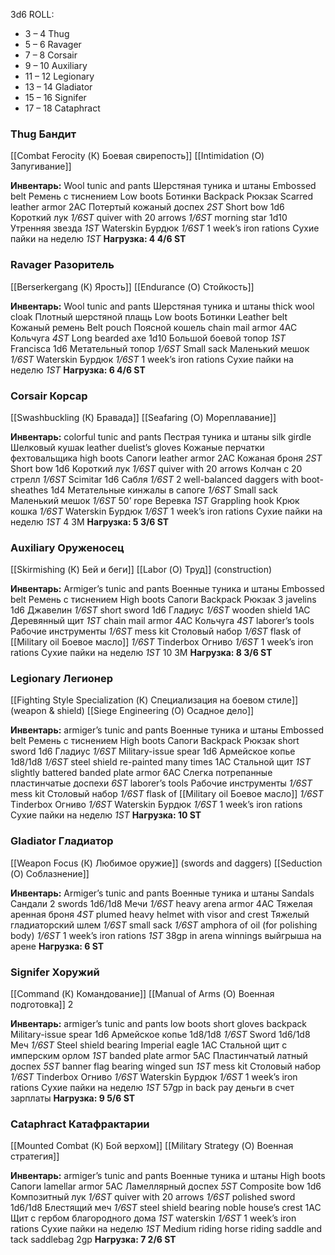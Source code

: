 3d6 ROLL:
- 3 – 4 Thug
- 5 – 6 Ravager
- 7 – 8 Corsair
- 9 – 10 Auxiliary
- 11 – 12 Legionary
- 13 – 14 Gladiator
- 15 – 16 Signifer
- 17 – 18 Cataphract

### Thug Бандит
[[Combat Ferocity (К) Боевая свирепость]]
[[Intimidation (О) Запугивание]]

**Инвентарь:**
	Wool tunic and pants Шерстяная туника и штаны
	Embossed belt Ремень с тиснением
	Low boots Ботинки
	Backpack Рюкзак
Scarred leather armor 2AC Потертый кожаный доспех   *2ST*
Short bow 1d6 Короткий лук   *1/6ST*
quiver with 20 arrows  *1/6ST*
morning star 1d10 Утренняя звезда   *1ST*
Waterskin Бурдюк  *1/6ST*
1 week’s iron rations Сухие пайки на неделю  *1ST*
**Нагрузка: 4 4/6 ST**

### Ravager Разоритель
[[Berserkergang (К) Ярость]]
[[Endurance (О) Стойкость]]

**Инвентарь:**
	Wool tunic and pants Шерстяная туника и штаны
	thick wool cloak Плотный шерстяной плащь
	Low boots Ботинки
	Leather belt Кожаный ремень
	Belt pouch Поясной кошель
chain mail armor 4AC Кольчуга *4ST*
Long bearded axe 1d10 Большой боевой топор *1ST*
Francisca 1d6 Метательный топор *1/6ST*
Small sack Маленький мешок *1/6ST*
Waterskin Бурдюк  *1/6ST*
1 week’s iron rations Сухие пайки на неделю  *1ST*
**Нагрузка: 6 4/6 ST**
### Сorsair Корсар
[[Swashbuckling (К) Бравада]]
[[Seafaring (О) Мореплавание]]

**Инвентарь:**
	colorful tunic and pants Пестрая туника и штаны
	silk girdle Шелковый кушак
	leather duelist’s gloves Кожаные перчатки фехтовальщика
	high boots Сапоги
leather armor 2AC Кожаная броня *2ST*
Short bow 1d6 Короткий лук *1/6ST*
quiver with 20 arrows Колчан с 20 стрелл *1/6ST*
Scimitar 1d6 Сабля *1/6ST*
2 well-balanced daggers with boot-sheathes 1d4 Метательные кинжалы в сапоге *1/6ST*
Small sack Маленький мешок *1/6ST*
50’ rope Веревка *1ST*
Grappling hook Крюк кошка *1/6ST*
Waterskin Бурдюк  *1/6ST*
1 week’s iron rations Сухие пайки на неделю  *1ST*
4 ЗМ
**Нагрузка: 5 3/6 ST**

### Auxiliary Оруженосец
[[Skirmishing (К) Бей и беги]]
[[Labor (О) Труд]] (construction)

**Инвентарь:**
	Armiger’s tunic and pants Военные туника и штаны
	Embossed belt Ремень с тиснением
	High boots Сапоги
	Backpack Рюкзак
3 javelins 1d6 Джавелин  *1/6ST*
short sword 1d6 Гладиус *1/6ST*
wooden shield 1AC Деревянный щит *1ST*
chain mail armor 4AC Кольчуга *4ST*
laborer’s tools Рабочие инструменты *1/6ST*
mess kit Столовый набор *1/6ST*
flask of [[Military oil Боевое масло]] *1/6ST*
Tinderbox Огниво *1/6ST*
1 week’s iron rations Сухие пайки на неделю  *1ST*
10 ЗМ
**Нагрузка: 8 3/6 ST**

### Legionary Легионер
[[Fighting Style Specialization (К) Специализация на боевом стиле]] (weapon & shield)
[[Siege Engineering (О) Осадное дело]]

**Инвентарь:**
	armiger’s tunic and pants Военные туника и штаны
	Embossed belt Ремень с тиснением
	High boots Сапоги
	Backpack Рюкзак
short sword 1d6 Гладиус *1/6ST*
Military-issue spear 1d6 Армейское копье 1d8/1d8 *1/6ST*
steel shield re-painted many times 1AC Стальной щит *1ST*
slightly battered banded plate armor 6AC Cлегка потрепанные пластинчатые доспехи *6ST*
laborer’s tools Рабочие инструменты *1/6ST*
mess kit Столовый набор *1/6ST*
flask of [[Military oil Боевое масло]] *1/6ST*
Tinderbox Огниво *1/6ST*
Waterskin Бурдюк  *1/6ST*
1 week’s iron rations Сухие пайки на неделю  *1ST*
**Нагрузка: 10 ST**

### Gladiator Гладиатор
[[Weapon Focus (К) Любимое оружие]] (swords and daggers)
[[Seduction (О) Соблазнение]]

**Инвентарь:**
	Armiger’s tunic and pants Военные туника и штаны
	Sandals Сандали
2 swords 1d6/1d8 Мечи *1/6ST*
heavy arena armor 4AC Тяжелая аренная броня  *4ST*
plumed heavy helmet with visor and crest Тяжелый гладиаторский шлем  *1/6ST*
small sack *1/6ST*
amphora of oil (for polishing body) *1/6ST*
1 week’s iron rations  *1ST*
38gp in arena winnings  выйгрыша на арене
**Нагрузка: 6 ST**


### Signifer Хоружий
[[Command (К) Командование]]
[[Manual of Arms (О) Военная подготовка]] 2

**Инвентарь:**
	armiger’s tunic and pants
	low boots
	short gloves
	backpack
Military-issue spear 1d6 Армейское копье 1d8/1d8 *1/6ST*
Sword 1d6/1d8 Меч *1/6ST*
Steel shield bearing Imperial eagle 1AC Стальной щит с имперским орлом *1ST*
banded plate armor 5AC Пластинчатый латный доспех *5ST*
banner flag bearing winged sun *1ST*
mess kit Столовый набор *1/6ST*
Tinderbox Огниво *1/6ST*
Waterskin Бурдюк  *1/6ST*
1 week’s iron rations Сухие пайки на неделю  *1ST*
57gp in back pay деньги в счет зарплаты
**Нагрузка: 9 5/6 ST** 

### Сataphract Катафрактарии
[[Mounted Combat (К) Бой верхом]] 
[[Military Strategy (О) Военная стратегия]]

**Инвентарь:**
	armiger’s tunic and pants Военные туника и штаны
	High boots Сапоги
lamellar armor 5AC Ламеллярный доспех  *5ST*
Composite bow 1d6 Композитный лук *1/6ST*
quiver with 20 arrows  *1/6ST*
polished sword 1d6/1d8 Блестящий меч *1/6ST*
steel shield bearing noble house’s crest 1AC Щит с гербом благородного дома *1ST*
waterskin *1/6ST* 
1 week’s iron rations Сухие пайки на неделю  *1ST*
	Мedium riding horse
	riding saddle and tack
	saddlebag
2gp 
**Нагрузка: 7 2/6 ST** 
